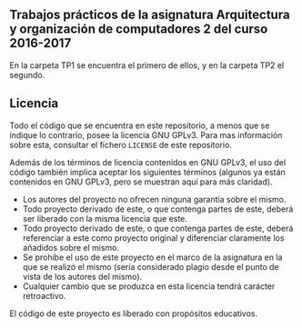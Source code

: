## Trabajos prácticos de la asignatura Arquitectura y organización de computadores 2 del curso 2016-2017
En la carpeta TP1 se encuentra el primero de ellos, y en la carpeta TP2 el segundo.

## Licencia
Todo el código que se encuentra en este repositorio, a menos que se indique lo contrario, posee la licencia GNU GPLv3. Para mas información sobre esta, consultar el fichero `LICENSE` de este repositorio.

Además de los términos de licencia contenidos en GNU GPLv3, el uso del código también implica aceptar los siguientes términos (algunos ya están contenidos en GNU GPLv3, pero se muestran aquí para más claridad). 

- Los autores del proyecto no ofrecen ninguna garantía sobre el mismo.
- Todo proyecto derivado de este, o que contenga partes de este, deberá ser liberado con la misma licencia que este.
- Todo proyecto derivado de este, o que contenga partes de este, deberá referenciar a este como proyecto original y diferenciar claramente los añadidos sobre el mismo.
- Se prohíbe el uso de este proyecto en el marco de la asignatura en la que se realizó el mismo (sería considerado plagio desde el punto de vista de los autores del mismo).
- Cualquier cambio que se produzca en esta licencia tendrá carácter retroactivo.

El código de este proyecto es liberado con propósitos educativos.
